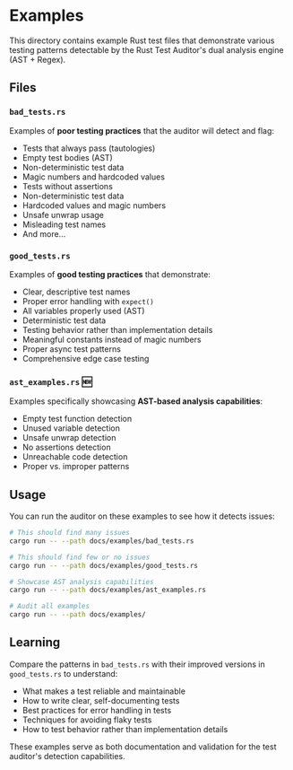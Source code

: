 # Examples

This directory contains example Rust test files that demonstrate various testing patterns detectable by the Rust Test Auditor's dual analysis engine (AST + Regex).

## Files

### `bad_tests.rs`
Examples of **poor testing practices** that the auditor will detect and flag:
- Tests that always pass (tautologies) 
- Empty test bodies (AST)
- Non-deterministic test data
- Magic numbers and hardcoded values
- Tests without assertions
- Non-deterministic test data
- Hardcoded values and magic numbers
- Unsafe unwrap usage
- Misleading test names
- And more...

### `good_tests.rs`
Examples of **good testing practices** that demonstrate:
- Clear, descriptive test names
- Proper error handling with `expect()`
- All variables properly used (AST)
- Deterministic test data
- Testing behavior rather than implementation details
- Meaningful constants instead of magic numbers
- Proper async test patterns
- Comprehensive edge case testing

### `ast_examples.rs` 🆕
Examples specifically showcasing **AST-based analysis capabilities**:
- Empty test function detection
- Unused variable detection  
- Unsafe unwrap detection
- No assertions detection
- Unreachable code detection
- Proper vs. improper patterns

## Usage

You can run the auditor on these examples to see how it detects issues:

```bash
# This should find many issues
cargo run -- --path docs/examples/bad_tests.rs

# This should find few or no issues  
cargo run -- --path docs/examples/good_tests.rs

# Showcase AST analysis capabilities
cargo run -- --path docs/examples/ast_examples.rs

# Audit all examples
cargo run -- --path docs/examples/
```

## Learning

Compare the patterns in `bad_tests.rs` with their improved versions in `good_tests.rs` to understand:
- What makes a test reliable and maintainable
- How to write clear, self-documenting tests
- Best practices for error handling in tests
- Techniques for avoiding flaky tests
- How to test behavior rather than implementation details

These examples serve as both documentation and validation for the test auditor's detection capabilities.